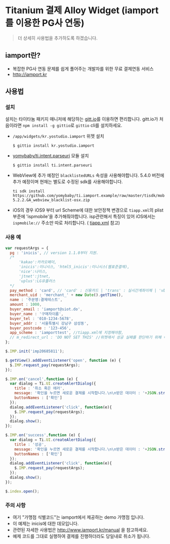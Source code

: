 # Titanium 결제 Alloy Widget (iamport를 이용한 PG사 연동)

> 더 상세히 사용법을 추가하도록 하겠습니다.

## iamport란?
- 복잡한 PG사 연동 문제를 쉽게 풀어주는 개발자를 위한 무료 결제연동 서비스
- http://iamport.kr

## 사용법
### 설치
설치는 타이타늄 패키지 매니저에 해당하는 [gitt.io](http://gitt.io)를 이용하면 편리합니다. gitt.io가 처음이라면 `npm install -g gittio`로 `gittio` cli를 설치하세요.
- `/app/widgets/kr.yostudio.iamport` 위젯 설치
    ```
    $ gittio install kr.yostudio.iamport
    ```
- [yomybaby/ti.intent.parseuri](https://github.com/yomybaby/ti.intent.parseuri/tree/master/android/dist) 모듈 설치
    ```
    $ gittio install ti.intent.parseuri
    ```
- WebView에 추가 예정인 `blacklistedURLs` 속성을 사용해야합니다. 5.4.0 버전에 추가 예정이며 현재는 별도로 수정된 sdk를 사용해야합니다.

    ```
    ti sdk install https://github.com/yomybaby/ti.iamport.example/raw/master/tisdk/mobilesdk-5.2.2.GA_webview_blacklist-osx.zip
    ```
- iOS의 경우 iOS9 부터 url Scheme에 대한 보안정책 변경으로 `tiapp.xml`의 plist 부준에 'ispmobile'을 추가해줘야합니다. isp관련해서 특징이 있어 iOS에서는 `ispmobile://` 주소만 따로 처리합니다. ( [tiapp.xml](https://github.com/yomybaby/ti.iamport.example/blob/master/tiapp.xml#L40) 참고)
    
### 사용 예
```javascript
var requestArgs = {
  pg : 'inicis', // version 1.1.0부터 지원.
  /*
      'kakao':카카오페이,
      'inicis':이니시스, 'html5_inicis':이니시스(웹표준결제),
      'nice':나이스,
      'jtnet':jtnet,
      'uplus':LG유플러스
  */
  pay_method : 'card', // 'card' : 신용카드 | 'trans' : 실시간계좌이체 | 'vbank' : 가상계좌 | 'phone' : 휴대폰소액결제
  merchant_uid : 'merchant_' + new Date().getTime(),
  name : '주문명:결제테스트',
  amount : 1000,
  buyer_email : 'iamport@siot.do',
  buyer_name : '구매자이름',
  buyer_tel : '010-1234-5678',
  buyer_addr : '서울특별시 강남구 삼성동',
  buyer_postcode : '123-456',
  app_scheme : 'iamporttest', //tiapp.xml에 지정해야함,
  // m_redirect_url : 'DO NOT SET THIS' //위젯애서 성공 실패를 판단하기 위해 이 url을 사용하므로 따로 지정하더라도 적용되지 않습니다.
};

$.IMP.init('imp20685811');

$.getView().addEventListener('open', function (e) {
  $.IMP.request_pay(requestArgs);
});

$.IMP.on('cancel',function (e) {
  var dialog = Ti.UI.createAlertDialog({
    title : '취소 혹은 에러',
    message: '확인을 누르면 새로운 결제를 시작합니다.\n\n받은 데이터 : '+JSON.stringify(e),
    buttonNames : ['확인']
  });
  dialog.addEventListener('click', function(e){
    $.IMP.request_pay(requestArgs);
  });
  dialog.show();
});

$.IMP.on('success',function (e) {
  var dialog = Ti.UI.createAlertDialog({
    title : '성공',
    message: '확인을 누르면 새로운 결제를 시작합니다.\n\n받은 데이터 : '+JSON.stringify(e),
    buttonNames : ['확인']
  });
  dialog.addEventListener('click', function(e){
    $.IMP.request_pay(requestArgs);
  });
  dialog.show();
});

$.index.open();
```


### 주의 사항
- 여기 "가맹점 식별코드"는 iamport에서 제공하는 demo 가맹점 입니다.
- 이 예제는 inicis에 대한 데모입니다.
- 관련된 자세한 사용법은 http://www.iamport.kr/manual 을 참고하세요.
- 예제 코드를 그대로 실행하여 결제를 진행하더라도 당일내로 취소가 됩니다.
